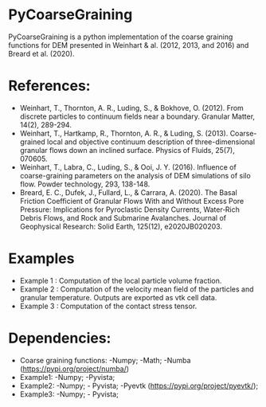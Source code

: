 # PyCoarseGraining #
PyCoarseGraining is a python implementation of the coarse graining functions for DEM presented in Weinhart & al. (2012, 2013, and 2016) and Breard et al. (2020). 


# References:
 - Weinhart, T., Thornton, A. R., Luding, S., & Bokhove, O. (2012). From discrete particles to continuum fields near a boundary. Granular Matter, 14(2), 289-294.
 - Weinhart, T., Hartkamp, R., Thornton, A. R., & Luding, S. (2013). Coarse-grained local and objective continuum description of three-dimensional granular flows down an inclined surface. Physics of Fluids, 25(7), 070605.
 - Weinhart, T., Labra, C., Luding, S., & Ooi, J. Y. (2016). Influence of coarse-graining parameters on the analysis of DEM simulations of silo flow. Powder technology, 293, 138-148.
 - Breard, E. C., Dufek, J., Fullard, L., & Carrara, A. (2020). The Basal Friction Coefficient of Granular Flows With and Without Excess Pore Pressure: Implications for Pyroclastic Density Currents, Water‐Rich Debris Flows, and Rock and Submarine Avalanches. Journal of Geophysical Research: Solid Earth, 125(12), e2020JB020203.


# Examples
 - Example 1 : Computation of the local particle volume fraction.
 - Example 2 : Computation of the velocity mean field of the particles and granular temperature. Outputs are exported as vtk cell data.
 - Example 3 : Computation of the contact stress tensor.


# Dependencies:
 - Coarse graining functions: -Numpy; -Math; -Numba (https://pypi.org/project/numba/)
 - Example1: -Numpy; -Pyvista; 
 - Example2: -Numpy; - Pyvista; -Pyevtk (https://pypi.org/project/pyevtk/);
 - Example3: -Numpy; - Pyvista;



                                  
